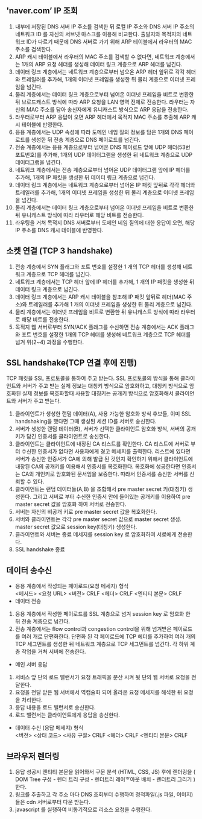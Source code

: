 ## 'naver.com’ IP 조회
1. 내부에 저장된 DNS 서버 IP 주소를 검색한 뒤 로컬 IP 주소와 DNS 서버 IP 주소의
네트워크 ID 를 자신의 서브넷 마스크를 이용해 비교한다. 출발지와 목적지의
네트워크 ID가 다르기 때문에 DNS 서버로 가기 위해 ARP 테이블에서 라우터의
MAC 주소를 검색한다.
2. ARP 캐시 테이블에서 라우터의 MAC 주소를 검색할 수 없다면, 네트워크
계층에서는 1개의 ARP 요청 헤더를 생성해 데이터 링크 계층으로 ARP 헤더를
넘긴다.
3. 데이터 링크 계층에서는 네트워크 계층으로부터 넘오온 ARP 헤더 앞뒤로 각각
헤더와 트레일러를 추가해, 1개의 이더넷 프레임을 생성한 뒤 물리 계층으로 이더넷
프레임을 넘긴다.
4. 물리 계층에서는 데이터 링크 계층으로부터 넘어온 이더넷 프레임을 비트로 변환한
뒤 브로드캐스트 방식에 따라 ARP 요청을 LAN 영역 전체로 전송한다. 라우터는
자신의 MAC 주소를 담아 송신자에게 유니캐스트 방식으로 ARP 응답을 전송한다.
5. 라우터로부터 ARP 응답이 오면 ARP 헤더에서 목적지 MAC 주소를 추출해 ARP
캐시 테이블에 반영한다.
6. 응용 계층에서는 UDP 속성에 따라 도메인 네임 질의 정보를 담은 1개의 DNS
페이로드를 생성한 뒤 전송 계층으로 DNS 페이로드를 넘긴다.
7. 전송 계층에서는 응용 계층으로부터 넘어온 DNS 페이로드 앞에 UDP 헤더(53번
포트번호)를 추가해, 1개의 UDP 데이터그램을 생성한 뒤 네트워크 계층으로 UDP
데이터그램을 넘긴다.
8. 네트워크 계층에서는 전송 계층으로부터 넘어온 UDP 데이터그램 앞에 IP 헤더를
추가해, 1개의 IP 패킷을 생성한 뒤 데이터 링크 계층으로 넘긴다.
9. 데이터 링크 계층에서는 네트워크 계층으로부터 넘어온 IP 패킷 앞뒤로 각각 헤더와
트레일러를 추가해, 1개의 이더넷 프레임을 생성한 뒤 물리 계층으로 이더넷
프레임을 넘긴다.
10. 물리 계층에서는 데이터 링크 계층으로부터 넘어온 이더넷 프레임을 비트로 변환한
뒤 유니캐스트 방식에 따라 라우터로 해당 비트를 전송한다.
11. 라우팅을 거쳐 목적지 DNS 서버로부터 도메인 네임 질의에 대한 응답이 오면, 해당
IP 주소를 DNS 캐시 테이블에 반영한다.
## 소켓 연결 (TCP 3 handshake)
1. 전송 계층에서 SYN 플래그와 포트 번호를 설정한 1 개의 TCP 헤더를 생성해
네트워크 계층으로 TCP 헤더를 넘긴다.
2. 네트워크 계층에서는 TCP 헤더 앞에 IP 헤더를 추가해, 1 개의 IP 패킷을 생성한 뒤
데이터 링크 계층으로 넘긴다.
3. 데이터 링크 계층에서는 ARP 캐시 테이블을 참조해 IP 패킷 앞뒤로 헤더(MAC
주소)와 트레일러를 추가해 1 개의 이더넷 프레임을 생성한 뒤 물리 계층으로
넘긴다.
4. 물리 계층에서는 이더넷 프레임을 비트로 변환한 뒤 유니캐스트 방식에 따라
라우터로 해당 비트를 전송한다.
5. 목적지 웹 서버로부터 SYN/ACK 플래그를 수신하면 전송 계층에서는 ACK 플래그와
포트 번호를 설정한 1개의 TCP 헤더를 생성해 네트워크 계층으로 TCP 헤더를 넘겨
위(2~4) 과정을 수행한다.
## SSL handshake(TCP 연결 후에 진행)
TCP 패킷을 SSL 프로토콜을 통하여 주고 받는다. SSL 프로토콜의 방식을 통해
클라이언트와 서버가 주고 받는 실제 정보는 대칭키 방식으로 암호화하고, 대칭키 방식으로
암호화된 실제 정보를 복호화할때 사용할 대칭키는 공개키 방식으로 암호화해서
클라이언트와 서버가 주고 받는다.
1. 클라이언트가 생성한 랜덤 데이터(A), 사용 가능한 암호화 방식 후보들, 이미 SSL
handshaking을 했다면 그때 생성된 세션 ID를 서버로 송신한다.
2. 서버가 생성한 랜덤 데이터(B), 서버가 선택한 클라이언트 암호화 방식, 서버의
공개키가 담긴 인증서를 클라이언트로 송신한다.
3. 클라이언트는 클라이언트에 내장된 CA 리스트를 확인한다. CA 리스트에 서버로
부터 수신한 인증서가 없다면 사용자에게 경고 메세지를 출력한다. 리스트에 있다면
서버가 송신한 인증서가 CA에 의해 발급 된 것인지 확인하기 위해서 클라이언트에
내장된 CA의 공개키를 이용해서 인증서를 복호화한다. 복호화에 성공한다면
인증서는 CA의 개인키로 암호화된 문서임을 보증한다. 따라서 인증서를 송신한
서버를 신뢰할 수 있다.
4. 클라이언트는 랜덤 데이터들(A,B) 을 조합해서 pre master secret 키(대칭키)
생성한다. 그리고 서버로 부터 수신한 인증서 안에 들어있는 공개키를 이용하여 pre
master secret 값을 암호화 하여 서버로 전송한다.
5. 서버는 자신의 비공개 키로 pre master secret 값을 복호화한다.
6. 서버와 클라이언트는 각각 pre master secret 값으로 master secret 생성. master
secret 값으로 session key(대칭키) 생성한다.
7. 클라이언트와 서버는 종료 메세지를 session key 로 암호화하여 서로에게 전송한다.
8. SSL handshake 종료
## 데이터 송수신
* 응용 계층에서 작성되는 페이로드(요청 메세지) 형식  
<메서드> <요청 URL> <버전> CRLF
<헤더> CRLF
<엔티티 본문> CRLF    
* 데이터 전송  
1. 응용 계층에서 작성한 페이로드를 SSL 계층으로 넘겨 session key 로 암호화 한 뒤
전송 계층으로 넘긴다.
2. 전송 계층에서는 flow control과 congestion control을 위해 넘겨받은 페이로드를 여러
개로 단편화한다. 단편화 된 각 페이로드에 TCP 헤더를 추가하여 여러 개의 TCP
세그먼트를 생성한 뒤 네트워크 계층으로 TCP 세그먼트를 넘긴다. 각 하위 계층
작업을 거쳐 서버에 전송한다.  
* 메인 서버 응답  
1. 서비스 앞 단의 로드 밸런서가 요청 트래픽을 분산 시켜 뒷 단의 웹 서버로 요청을
전달한다.
2. 요청을 전달 받은 웹 서버에서 역캡슐화 되어 올라온 요청 메세지를 해석한 뒤
요청을 처리한다.
3. 응답 내용을 로드 밸런서로 송신한다.
4. 로드 밸런서는 클라이언트에게 응답을 송신한다.  
* 데이터 수신 (응답 메세지) 형식  
<버전> <상태 코드> <사유 구절> CRLF
<헤더> CRLF
<엔티티 본문> CRLF
## 브라우저 렌더링
1. 응답 성공시 엔티티 본문을 읽어와서 구문 분석 (HTML, CSS, JS) 후에 렌더링을 (
DOM Tree 구성 - 렌더 트리 구성 - 렌더트리 레이ᄒ아웃 배치 - 렌더트리 그리기 )
한다.
2. 링크를 추출하고 각 주소 마다 DNS 조회부터 수행하여 정적파일(.js 파일,
이미지)들은 cdn 서버로부터 다운 받는다.
3. javascript 를 실행하여 비동기적으로 리소스 요청을 수행한다.
